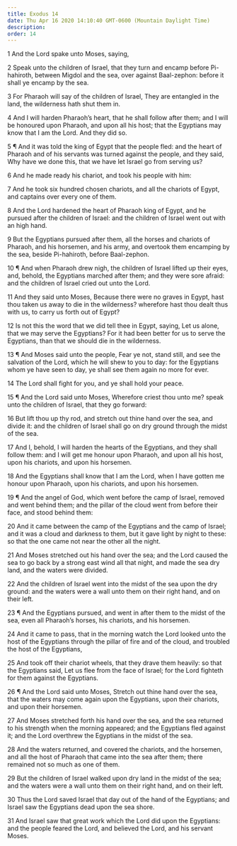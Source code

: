 ```yaml
---
title: Exodus 14
date: Thu Apr 16 2020 14:10:40 GMT-0600 (Mountain Daylight Time)
description: 
order: 14
---
```


<p>1 And the Lord spake unto Moses, saying,</p>
<p>
  2 Speak unto the children of Israel, that they turn and encamp before
  Pi-hahiroth, between Migdol and the sea, over against Baal-zephon: before it
  shall ye encamp by the sea.
</p>
<p>
  3 For Pharaoh will say of the children of Israel, They are entangled in the
  land, the wilderness hath shut them in.
</p>
<p>
  4 And I will harden Pharaoh&#x2019;s heart, that he shall follow after them;
  and I will be honoured upon Pharaoh, and upon all his host; that the Egyptians
  may know that I am the Lord. And they did so.
</p>
<p>
  5 &#xB6; And it was told the king of Egypt that the people fled: and the heart
  of Pharaoh and of his servants was turned against the people, and they said,
  Why have we done this, that we have let Israel go from serving us?
</p>
<p>6 And he made ready his chariot, and took his people with him:</p>
<p>
  7 And he took six hundred chosen chariots, and all the chariots of Egypt, and
  captains over every one of them.
</p>
<p>
  8 And the Lord hardened the heart of Pharaoh king of Egypt, and he pursued
  after the children of Israel: and the children of Israel went out with an high
  hand.
</p>
<p>
  9 But the Egyptians pursued after them, all the horses and chariots of
  Pharaoh, and his horsemen, and his army, and overtook them encamping by the
  sea, beside Pi-hahiroth, before Baal-zephon.
</p>
<p>
  10 &#xB6; And when Pharaoh drew nigh, the children of Israel lifted up their
  eyes, and, behold, the Egyptians marched after them; and they were sore
  afraid: and the children of Israel cried out unto the Lord.
</p>
<p>
  11 And they said unto Moses, Because there were no graves in Egypt, hast thou
  taken us away to die in the wilderness? wherefore hast thou dealt thus with
  us, to carry us forth out of Egypt?
</p>
<p>
  12 Is not this the word that we did tell thee in Egypt, saying, Let us alone,
  that we may serve the Egyptians? For it had been better for us to serve the
  Egyptians, than that we should die in the wilderness.
</p>
<p>
  13 &#xB6; And Moses said unto the people, Fear ye not, stand still, and see
  the salvation of the Lord, which he will shew to you to day: for the Egyptians
  whom ye have seen to day, ye shall see them again no more for ever.
</p>
<p>14 The Lord shall fight for you, and ye shall hold your peace.</p>
<p>
  15 &#xB6; And the Lord said unto Moses, Wherefore criest thou unto me? speak
  unto the children of Israel, that they go forward:
</p>
<p>
  16 But lift thou up thy rod, and stretch out thine hand over the sea, and
  divide it: and the children of Israel shall go on dry ground through the midst
  of the sea.
</p>
<p>
  17 And I, behold, I will harden the hearts of the Egyptians, and they shall
  follow them: and I will get me honour upon Pharaoh, and upon all his host,
  upon his chariots, and upon his horsemen.
</p>
<p>
  18 And the Egyptians shall know that I am the Lord, when I have gotten me
  honour upon Pharaoh, upon his chariots, and upon his horsemen.
</p>
<p>
  19 &#xB6; And the angel of God, which went before the camp of Israel, removed
  and went behind them; and the pillar of the cloud went from before their face,
  and stood behind them:
</p>
<p>
  20 And it came between the camp of the Egyptians and the camp of Israel; and
  it was a cloud and darkness to them, but it gave light by night to these: so
  that the one came not near the other all the night.
</p>
<p>
  21 And Moses stretched out his hand over the sea; and the Lord caused the sea
  to go back by a strong east wind all that night, and made the sea dry land,
  and the waters were divided.
</p>
<p>
  22 And the children of Israel went into the midst of the sea upon the dry
  ground: and the waters were a wall unto them on their right hand, and on their
  left.
</p>
<p>
  23 &#xB6; And the Egyptians pursued, and went in after them to the midst of
  the sea, even all Pharaoh&#x2019;s horses, his chariots, and his horsemen.
</p>
<p>
  24 And it came to pass, that in the morning watch the Lord looked unto the
  host of the Egyptians through the pillar of fire and of the cloud, and
  troubled the host of the Egyptians,
</p>
<p>
  25 And took off their chariot wheels, that they drave them heavily: so that
  the Egyptians said, Let us flee from the face of Israel; for the Lord fighteth
  for them against the Egyptians.
</p>
<p>
  26 &#xB6; And the Lord said unto Moses, Stretch out thine hand over the sea,
  that the waters may come again upon the Egyptians, upon their chariots, and
  upon their horsemen.
</p>
<p>
  27 And Moses stretched forth his hand over the sea, and the sea returned to
  his strength when the morning appeared; and the Egyptians fled against it; and
  the Lord overthrew the Egyptians in the midst of the sea.
</p>
<p>
  28 And the waters returned, and covered the chariots, and the horsemen, and
  all the host of Pharaoh that came into the sea after them; there remained not
  so much as one of them.
</p>
<p>
  29 But the children of Israel walked upon dry land in the midst of the sea;
  and the waters were a wall unto them on their right hand, and on their left.
</p>
<p>
  30 Thus the Lord saved Israel that day out of the hand of the Egyptians; and
  Israel saw the Egyptians dead upon the sea shore.
</p>
<p>
  31 And Israel saw that great work which the Lord did upon the Egyptians: and
  the people feared the Lord, and believed the Lord, and his servant Moses.
</p>
